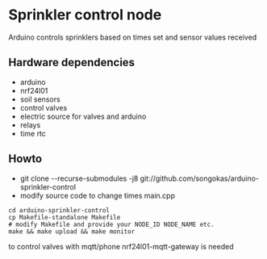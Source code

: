 # Sprinkler control node

Arduino controls sprinklers based on times set and sensor values received

## Hardware dependencies

* arduino
* nrf24l01
* soil sensors
* control valves
* electric source for valves and arduino
* relays
* time rtc

## Howto

* git clone --recurse-submodules -j8 git://github.com/songokas/arduino-sprinkler-control
* modify source code to change times main.cpp

```
cd arduino-sprinkler-control
cp Makefile-standalone Makefile
# modify Makefile and provide your NODE_ID NODE_NAME etc.
make && make upload && make monitor
```

to control valves with mqtt/phone nrf24l01-mqtt-gateway is needed
